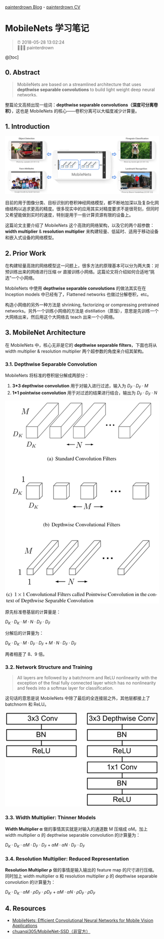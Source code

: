 [painterdrown Blog](https://painterdrown.github.io) - [painterdrown CV](https://painterdrown.github.io/cv)

# MobileNets 学习笔记

> ⏰ 2018-05-28 13:02:24<br/>
> 👨🏻‍💻 painterdrown

@[toc]

## 0. Abstract

> MobileNets are based on a streamlined architecture that uses **depthwise separable convolutions** to build light weight deep neural networks.

整篇论文高频出现一组词：**depthwise separable convolutions（深度可分离卷积）**，这也是 MobileNets 的核心——卷积分离可以大幅度减少计算量。

## 1. Introduction

![](images/introduction.png)

目前的用于图像分类、目标识别的卷积神经网络模型，都不断地加深以及复杂化网络结构以追求更高的精度。很多现实中的应用其实对精度要求不是很苛刻，但同时又希望能做到实时的速度，特别是用于一些计算资源有限的设备上。

这篇论文主要介绍了 MobileNets 这个高效的网络架构，以及它的两个超参数：**width multiplier** & **resolution multiplier** 来构建轻量、低延时、适用于移动设备和嵌入式设备的网络模型。

## 2. Prior Work

在构建轻量高效的网络模型这一问题上，很多方法的原理基本可以分为两大类：对预训练出来的网络进行压缩 or 直接训练小网络。这篇论文将介绍如何合适地“挑选”一个小网络。

MobileNets 中使用 **depthwise separable convolutions** 的做法其实在在 Inception models 中已经有了，Flattened networks 也做过分解卷积，etc。

构造小网络的另外一种方法是 shrinking, factorizing or compressing pretrained networks。另外一个训练小网络的方法是 distillation（蒸馏），意思是先训练一个大网络出来，然后用这个大网络去 teach 出来一个小网络。

## 3. MobileNet Architecture

在 MobileNets 中，核心无非是它的 **depthwise separable filters**，下面也将从 width multiplier & resolution multiplier 两个超参数的角度来介绍其架构。

### 3.1. Depthwise Separable Convolution

MobileNets 将标准的卷积层分解成两部分：

1. **3\*3 depthwise convolution** 用于对输入进行过滤，输入为 $D_F · D_F · M$
2. **1\*1 pointwise convolution** 用于对过滤的结果进行结合，输出为 $D_F · D_F · N$

![](images/architecture.png)

原先标准卷基层的计算量是：

$D_K · D_K · M · N · D_F · D_F$

分解后的计算量为：

$D_K · D_K · M · D_F · D_F + M · N · D_F · D_F$

两者相差了 8、9 倍。

### 3.2. Network Structure and Training

> All layers are followed by a batchnorm and ReLU nonlinearity with the exception of the final fully connected layer which has no nonlinearity and feeds into a softmax layer for classification.

这句话的意思是说 MobileNets 中除了最后的全连接层之外，其他层都接上了 batchnorm 和 ReLU。

![](images/network.png)

### 3.3. Width Multiplier: Thinner Models

**Width Multiplier α** 做的事情其实就是对输入的通道数 M 压缩成 αM。加上 width multiplier α 的 depthwise separable convolution 的计算量为：

$D_K · D_K · αM · D_F · D_F + αM · αN · D_F · D_F$

### 3.4. Resolution Multiplier: Reduced Representation

**Resolution Multiplier ρ** 做的事情是输入输出的 feature map 的尺寸进行压缩。同时加上 width multiplier α 和 resolution multiplier ρ 的 depthwise separable convolution 的计算量为：

$D_K · D_K · αM · ρD_F · ρD_F + αM · αN · ρD_F · ρD_F$

## 4. Resources

+ [MobileNets: Efficient Convolutional Neural Networks for Mobile Vision Applications](../papers/MobileNets.pdf)
+ [chuanqi305/MobileNet-SSD（非官方）](https://github.com/chuanqi305/MobileNet-SSD)
